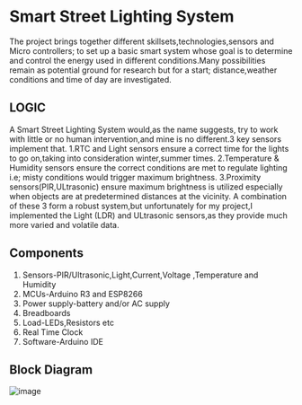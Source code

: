 # Smart Street Lighting System
The project brings together different skillsets,technologies,sensors and Micro controllers; to set up a basic smart system whose goal is to determine and control the energy used in different conditions.Many possibilities remain as potential ground for research but for a start; distance,weather conditions and  time of day are investigated.
## LOGIC
A Smart Street Lighting System would,as the name suggests, try to work with little or no human intervention,and mine is no different.3 key sensors implement that.
1.RTC and Light sensors ensure a correct time for the lights to go on,taking into consideration winter,summer times.
2.Temperature & Humidity sensors ensure the correct conditions are met to regulate lighting i.e; misty conditions would trigger maximum brightness.
3.Proximity sensors(PIR,ULtrasonic) ensure maximum brightness is utilized especially when objects are at predetermined distances at the vicinity.
A combination of these 3 form a robust system,but unfortunately for my project,I implemented the Light (LDR) and ULtrasonic sensors,as they provide much more varied and volatile data.
## Components
1. Sensors-PIR/Ultrasonic,Light,Current,Voltage ,Temperature and Humidity 
1. MCUs-Arduino R3 and ESP8266
1. Power supply-battery and/or AC supply
1. Breadboards
1. Load-LEDs,Resistors etc
1. Real Time Clock
1. Software-Arduino IDE
## Block Diagram
![image](https://github.com/Donnybroke/smart_street_lighting/assets/92339420/dd358934-1703-4ef7-a38d-70352f04fbc3)



